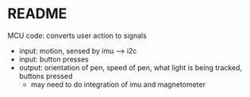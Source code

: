 # README

MCU code: converts user action to signals
* input: motion, sensed by imu —> i2c 
* input: button presses
* output: orientation of pen, speed of pen, what light is being tracked, buttons pressed
  * may need to do integration of imu and magnetometer
